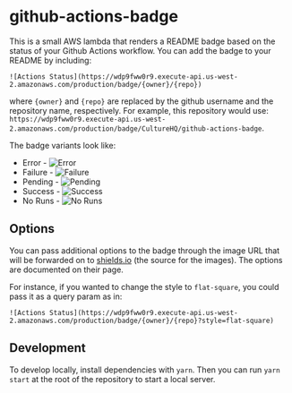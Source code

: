 # github-actions-badge

This is a small AWS lambda that renders a README badge based on the status of your Github Actions workflow. You can add the badge to your README by including:

```
![Actions Status](https://wdp9fww0r9.execute-api.us-west-2.amazonaws.com/production/badge/{owner}/{repo})
```

where `{owner}` and `{repo}` are replaced by the github username and the repository name, respectively. For example, this repository would use: `https://wdp9fww0r9.execute-api.us-west-2.amazonaws.com/production/badge/CultureHQ/github-actions-badge`.

The badge variants look like:

* Error - ![Error](https://img.shields.io/badge/GitHub_Actions-error-red.svg?logo=github&logoColor=white)
* Failure - ![Failure](https://img.shields.io/badge/GitHub_Actions-failure-lightgrey.svg?logo=github&logoColor=white)
* Pending - ![Pending](https://img.shields.io/badge/GitHub_Actions-pending-yellow.svg?logo=github&logoColor=white)
* Success - ![Success](https://img.shields.io/badge/GitHub_Actions-success-green.svg?logo=github&logoColor=white)
* No Runs - ![No Runs](https://img.shields.io/badge/GitHub_Actions-no_runs-lightgrey.svg?logo=github&logoColor=white)

## Options

You can pass additional options to the badge through the image URL that will be forwarded on to [shields.io](https://shields.io/#/) (the source for the images). The options are documented on their page.

For instance, if you wanted to change the style to `flat-square`, you could pass it as a query param as in:

```
![Actions Status](https://wdp9fww0r9.execute-api.us-west-2.amazonaws.com/production/badge/{owner}/{repo}?style=flat-square)
```

## Development

To develop locally, install dependencies with `yarn`. Then you can run `yarn start` at the root of the repository to start a local server.
